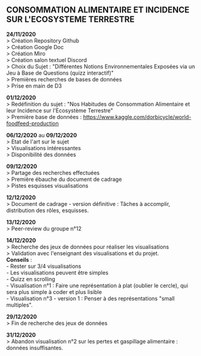 ## CONSOMMATION ALIMENTAIRE ET INCIDENCE SUR L'ECOSYSTEME TERRESTRE ##

**24/11/2020**    
               > Création Repository Github  
               > Création Google Doc  
               > Création Miro  
               > Création salon textuel Discord  
               > Choix du Sujet : "Différentes Notions Environnementales Exposées via un Jeu à Base de Questions (quizz interactif)"  
               > Premières recherches de bases de données  
               > Prise en main de D3    
                 
**01/12/2020**    
               > Redéfinition du sujet : "Nos Habitudes de Consommation Alimentaire et leur Incidence sur l'Ecosystème Terrestre"  
               > Première base de données : https://www.kaggle.com/dorbicycle/world-foodfeed-production  
               
**06/12/2020** au **09/12/2020**   
               > Etat de l'art sur le sujet   
               > Visualisations intéressantes   
               > Disponibilité des données   
               
**09/12/2020**      
               > Partage des recherches effectuées  
               > Première ébauche du document de cadrage  
               > Pistes esquisses visualisations  
             
**12/12/2020**   
               > Document de cadrage - version définitive : Tâches à accomplir, distribution des rôles, esquisses.  

**13/12/2020**  
               > Peer-review du groupe n°12  
            
**14/12/2020**  
               > Recherche des jeux de données pour réaliser les visualisations  
               > Validation avec l'enseignant des visualisations et du projet.  
                 **Conseils** :   
                 - Rester sur 3/4 visualisations  
                 - Les visualisations peuvent être simples  
                 - Quizz en scrolling  
                 - Visualisation n°1 : Faire une représentation à plat (oublier le cercle), qui sera plus simple à coder et plus lisible  
                 - Visualisation n°3 - version 1 : Penser à des représentations "small multiples".  
                   
**29/12/2020**  
               > Fin de recherche des jeux de données
       
**31/12/2020**  
               > Abandon visualisation n°2 sur les pertes et gaspillage alimentaire : données insuffisantes.
